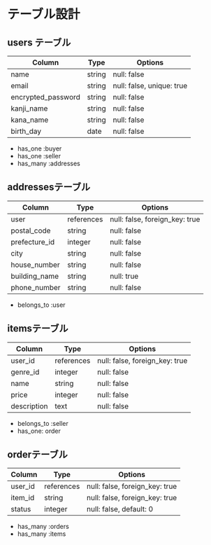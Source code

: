 # テーブル設計


## users テーブル

|   Column           |  Type  |   Options   |
| ------------------ | ------ | ----------- |
| name               | string | null: false |
| email              | string | null: false, unique: true |
| encrypted_password | string | null: false |
| kanji_name         | string | null: false |
| kana_name          | string | null: false |
| birth_day          | date   | null: false |

- has_one :buyer
- has_one :seller
- has_many :addresses


## addressesテーブル

|   Column      |  Type      |   Options                      |
| ------------- | ---------- | ------------------------------ |
| user          | references | null: false, foreign_key: true  |
| postal_code   | string     | null: false |
| prefecture_id | integer    | null: false |
| city          | string     | null: false |
| house_number  | string     | null: false |
| building_name | string     | null: true |
| phone_number  | string     | null: false |

- belongs_to :user

## itemsテーブル

|   Column      |  Type      |   Options                      |
| ------------- | ---------- | ------------------------------ |
| user_id       | references | null: false, foreign_key: true |
| genre_id      | integer    | null: false |
| name          | string     | null: false |
| price         | integer    | null: false |
| description   | text       | null: false |

- belongs_to :seller
- has_one: order




## orderテーブル

|   Column      |  Type      |   Options                      |
| ------------- | ---------- | ------------------------------ |
| user_id       | references | null: false, foreign_key: true |
| item_id       | string     | null: false, foreign_key: true |
| status        | integer    | null: false, default: 0 |

- has_many :orders
- has_many :items